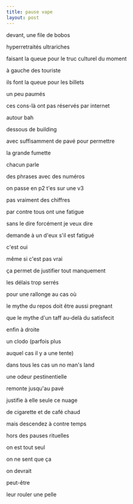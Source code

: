 ```yaml
---
title: pause vape
layout: post
---
```


devant, une file de bobos

hyperretraités ultrariches

faisant la queue pour le truc culturel du moment

à gauche des touriste

ils font la queue pour les billets

un peu paumés

ces cons-là ont pas réservés par internet

autour bah 

dessous de building

avec suffisamment de pavé pour permettre

la grande fumette

chacun parle

des phrases avec des numéros

on passe en p2 t'es sur une v3

pas vraiment des chiffres

par contre tous ont une fatigue

sans le dire forcément je veux dire

demande à un d'eux s'il est fatigué

c'est oui

même si c'est pas vrai

ça permet de justifier tout manquement

les délais trop serrés

pour une rallonge au cas où

le mythe du repos doit être aussi pregnant

que le mythe d'un taff au-delà du satisfecit

enfin à droite

un clodo (parfois plus

auquel cas il y a une tente)

dans tous les cas un no man's land

une odeur pestinentielle 

remonte jusqu'au pavé

justifie à elle seule ce nuage

de cigarette et de café chaud

mais descendez à contre temps

hors des pauses rituelles

on est tout seul

on ne sent que ça

on devrait

peut-être

leur rouler une pelle
